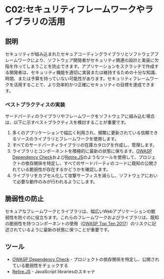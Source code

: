 # C02:セキュリティフレームワークやライブラリの活用
## 説明
セキュリティが組み込まれたセキュアコーディングライブラリとソフトウェアフレームワークにより、ソフトウェア開発者がセキュリティ関連の設計と実装に欠陥を作ってしまうことを防止できます。アプリケーションをスクラッチで作成する開発者は、セキュリティ機能を適切に実装または維持するための十分な知識、時間、または予算を持っていない可能性があります。セキュリティフレームワークを活用することで、より効率的かつ正確にセキュリティの目標を達成できます。

### ベストプラクティスの実装
サードパーティのライブラリやフレームワークをソフトウェアに組み込む場合は、以下に示すベストプラクティスを検討することが重要です。
 1. 多くのアプリケーションで幅広く利用され、頻繁に更新されている信頼できるソースのライブラリとフレームワークを使用します。
 2. すべてのサードパーティライブラリの在庫カタログを作成し、管理します。
 3. ライブラリとコンポーネントを積極的に最新の状態に保ちます。[OWASP Dependency Check](https://www.owasp.org/index.php/OWASP_Dependency_Check)および[Retire.JS](https://retirejs.github.io/retire.js/)のようなツールを使用して、プロジェクトの依存関係を特定し、すべてのサードパーティのコードに既知の公開されている脆弱性が存在するかどうかを確認します。
 4. ライブラリをカプセル化して攻撃サーフィスを減らし、ソフトウェアにおいて必要な動作のみが行われるようにします。

## 脆弱性の防止
セキュアなフレームワークとライブラリは、幅広いWebアプリケーションの脆弱性を防ぐのに役立ちます。これらのフレームワークおよびライブラリは、既知の脆弱性を持つコンポーネントの使用（[OWASP Top Ten 2017](https://www.owasp.org/index.php/Category:OWASP_Top_Ten_Project)）のリスクに記述されているように最新の状態に保つことが重要です。

## ツール
- [OWASP Dependency Check](https://www.owasp.org/index.php/OWASP_Dependency_Check) - プロジェクトの依存関係を特定し、公開されている脆弱性をチェックする
- [Retire.JS](http://retirejs.github.io/retire.js/) - JavaScript librariesのスキャナ
